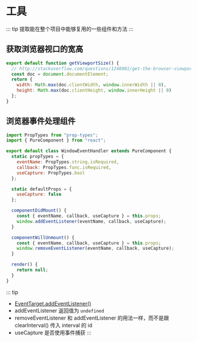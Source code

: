 # 工具

::: tip
提取能在整个项目中能够复用的一些组件和方法
:::

## 获取浏览器视口的宽高

```js
export default function getViewportSize() {
  // http://stackoverflow.com/questions/1248081/get-the-browser-viewport-dimensions-with-javascript
  const doc = document.documentElement;
  return {
    width: Math.max(doc.clientWidth, window.innerWidth || 0),
    height: Math.max(doc.clientHeight, window.innerHeight || 0)
  };
}
```

## 浏览器事件处理组件

```js
import PropTypes from "prop-types";
import { PureComponent } from "react";

export default class WindowEventHandler extends PureComponent {
  static propTypes = {
    eventName: PropTypes.string.isRequired,
    callback: PropTypes.func.isRequired,
    useCapture: PropTypes.bool
  };

  static defaultProps = {
    useCapture: false
  };

  componentDidMount() {
    const { eventName, callback, useCapture } = this.props;
    window.addEventListener(eventName, callback, useCapture);
  }

  componentWillUnmount() {
    const { eventName, callback, useCapture } = this.props;
    window.removeEventListener(eventName, callback, useCapture);
  }

  render() {
    return null;
  }
}
```

::: tip

- [EventTarget.addEventListener()](https://developer.mozilla.org/zh-CN/docs/Web/API/EventTarget/addEventListener)
- addEventListener 返回值为 `undefined`
- removeEventListener 和 addEventListener 的用法一样，而不是跟 clearInterval() 传入 interval 的 id
- useCapture 是否使用事件捕获
  :::
